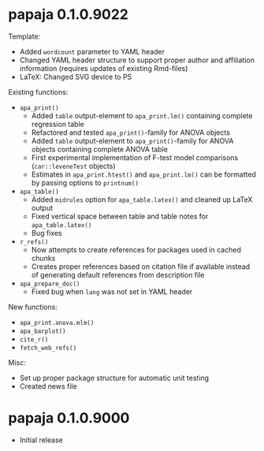 # papaja 0.1.0.9022

Template:
- Added `wordcount` parameter to YAML header
- Changed YAML header structure to support proper author and affiliation information (requires updates of existing Rmd-files)
- LaTeX: Changed SVG device to PS

Existing functions:
- `apa_print()`
    - Added `table` output-element to `apa_print.lm()` containing complete regression table
    - Refactored and tested `apa_print()`-family for ANOVA objects
    - Added `table` output-element to `apa_print()`-family for ANOVA objects containing complete ANOVA table
    - First experimental implementation of F-test model comparisons (`car::leveneTest` objects)
    - Estimates in `apa_print.htest()` and `apa_print.lm()` can be formatted by passing options to `printnum()`
- `apa_table()`
    - Added `midrules` option for `apa_table.latex()` and cleaned up LaTeX output
    - Fixed vertical space between table and table notes for `apa_table.latex()`
    - Bug fixes
- `r_refs()`
    - Now attempts to create references for packages used in cached chunks
    - Creates proper references based on citation file if available instead of generating default references from description file
- `apa_prepare_doc()`
    - Fixed bug when `lang` was not set in YAML header

New functions:
- `apa_print.anova.mlm()`
- `apa_barplot()`
- `cite_r()`
- `fetch_web_refs()`

Misc:
- Set up proper package structure for automatic unit testing
- Created news file

# papaja 0.1.0.9000

- Initial release
